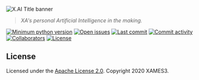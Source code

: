 ![X.AI Title banner](https://github.com/xames3/xai/blob/assets/media/xai_300_01.png?raw=True "X.AI Title banner")

> *XA's personal Artificial Intelligence in the making.*

[![Minimum python version](https://img.shields.io/static/v1?label=python&message=3.6%2B&color=blue&logoColor=yellow&style=flat-square&logo=python "Minimum python version")](https://www.python.org/downloads/) [![Open issues](https://img.shields.io/github/issues/xames3/xai?&style=flat-square&logo=github "Open issues")](https://github.com/xames3/xai/issues) [![Last commit](https://img.shields.io/github/last-commit/xames3/xai?&style=flat-square&logo=github "Last commit")](https://github.com/xames3/xai/commits/master) [![Commit activity](https://img.shields.io/github/commit-activity/m/xames3/xai?&style=flat-square&logo=github "Commit activity")](https://github.com/xames3/xai/commits/master) [![Collaborators](https://img.shields.io/github/contributors/xames3/xai?&logoColor=white&style=flat-square&logo=myspace "Contributors")](https://github.com/xames3/xai/settings/access?query=filter%3Acollaborators) [![License](https://img.shields.io/github/license/xames3/xai?&style=flat-square&logo=apache "License")](https://github.com/xames3/xai/blob/master/LICENSE)

## License

Licensed under the [Apache License 2.0](https://github.com/xames3/xai/blob/master/LICENSE). Copyright 2020 XAMES3.
